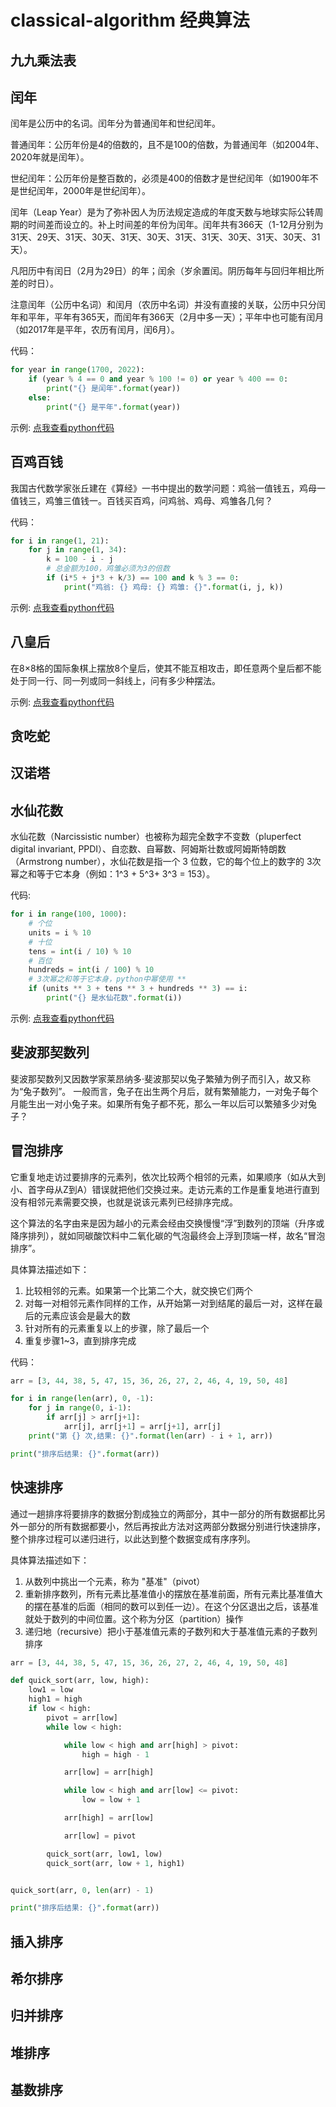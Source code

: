 # classical-algorithm 经典算法

## 九九乘法表


## 闰年

闰年是公历中的名词。闰年分为普通闰年和世纪闰年。

普通闰年：公历年份是4的倍数的，且不是100的倍数，为普通闰年（如2004年、2020年就是闰年）。

世纪闰年：公历年份是整百数的，必须是400的倍数才是世纪闰年（如1900年不是世纪闰年，2000年是世纪闰年）。

闰年（Leap Year）是为了弥补因人为历法规定造成的年度天数与地球实际公转周期的时间差而设立的。补上时间差的年份为闰年。闰年共有366天（1-12月分别为31天、29天、31天、30天、31天、30天、31天、31天、30天、31天、30天、31天）。

凡阳历中有闰日（2月为29日）的年；闰余（岁余置闰。阴历每年与回归年相比所差的时日）。

注意闰年（公历中名词）和闰月（农历中名词）并没有直接的关联，公历中只分闰年和平年，平年有365天，而闰年有366天（2月中多一天）；平年中也可能有闰月（如2017年是平年，农历有闰月，闰6月）。

代码：

```python
for year in range(1700, 2022):
    if (year % 4 == 0 and year % 100 != 0) or year % 400 == 0:
        print("{} 是闰年".format(year))
    else:
        print("{} 是平年".format(year))
```

示例: [点我查看python代码](python/leapyear.py "闰年")

## 百鸡百钱

我国古代数学家张丘建在《算经》一书中提出的数学问题：鸡翁一值钱五，鸡母一值钱三，鸡雏三值钱一。百钱买百鸡，问鸡翁、鸡母、鸡雏各几何？

代码：

```python
for i in range(1, 21):
    for j in range(1, 34):
        k = 100 - i - j
        # 总金额为100，鸡雏必须为3的倍数
        if (i*5 + j*3 + k/3) == 100 and k % 3 == 0:
            print("鸡翁: {} 鸡母: {} 鸡雏: {}".format(i, j, k))
```

示例: [点我查看python代码](python/100buy.py "百鸡百钱")

## 八皇后

在8×8格的国际象棋上摆放8个皇后，使其不能互相攻击，即任意两个皇后都不能处于同一行、同一列或同一斜线上，问有多少种摆法。

示例: [点我查看python代码](python/eightqueens.py "八皇后")


## 贪吃蛇

## 汉诺塔

## 水仙花数

水仙花数（Narcissistic number）也被称为超完全数字不变数（pluperfect digital invariant, PPDI）、自恋数、自幂数、阿姆斯壮数或阿姆斯特朗数（Armstrong number），水仙花数是指一个 3 位数，它的每个位上的数字的 3次幂之和等于它本身（例如：1^3 + 5^3+ 3^3 = 153）。

代码:

```python
for i in range(100, 1000):
    # 个位
    units = i % 10
    # 十位
    tens = int(i / 10) % 10
    # 百位
    hundreds = int(i / 100) % 10
    # 3次幂之和等于它本身，python中幂使用 **
    if (units ** 3 + tens ** 3 + hundreds ** 3) == i:
        print("{} 是水仙花数".format(i))
```


示例: [点我查看python代码](python/narcissisticnumber.py "水仙花数")

## 斐波那契数列

斐波那契数列又因数学家莱昂纳多·斐波那契以兔子繁殖为例子而引入，故又称为“兔子数列”。
一般而言，兔子在出生两个月后，就有繁殖能力，一对兔子每个月能生出一对小兔子来。如果所有兔子都不死，那么一年以后可以繁殖多少对兔子？

## 冒泡排序

它重复地走访过要排序的元素列，依次比较两个相邻的元素，如果顺序（如从大到小、首字母从Z到A）错误就把他们交换过来。走访元素的工作是重复地进行直到没有相邻元素需要交换，也就是说该元素列已经排序完成。

这个算法的名字由来是因为越小的元素会经由交换慢慢“浮”到数列的顶端（升序或降序排列），就如同碳酸饮料中二氧化碳的气泡最终会上浮到顶端一样，故名“冒泡排序”。

具体算法描述如下：

1. 比较相邻的元素。如果第一个比第二个大，就交换它们两个
2. 对每一对相邻元素作同样的工作，从开始第一对到结尾的最后一对，这样在最后的元素应该会是最大的数
3. 针对所有的元素重复以上的步骤，除了最后一个
4. 重复步骤1~3，直到排序完成

代码：

```python
arr = [3, 44, 38, 5, 47, 15, 36, 26, 27, 2, 46, 4, 19, 50, 48]

for i in range(len(arr), 0, -1):
    for j in range(0, i-1):
        if arr[j] > arr[j+1]:
            arr[j], arr[j+1] = arr[j+1], arr[j]
    print("第 {} 次,结果: {}".format(len(arr) - i + 1, arr))

print("排序后结果: {}".format(arr))

```

## 快速排序

通过一趟排序将要排序的数据分割成独立的两部分，其中一部分的所有数据都比另外一部分的所有数据都要小，然后再按此方法对这两部分数据分别进行快速排序，整个排序过程可以递归进行，以此达到整个数据变成有序序列。

具体算法描述如下：

1. 从数列中挑出一个元素，称为 "基准"（pivot）
2. 重新排序数列，所有元素比基准值小的摆放在基准前面，所有元素比基准值大的摆在基准的后面（相同的数可以到任一边）。在这个分区退出之后，该基准就处于数列的中间位置。这个称为分区（partition）操作
3. 递归地（recursive）把小于基准值元素的子数列和大于基准值元素的子数列排序

```python
arr = [3, 44, 38, 5, 47, 15, 36, 26, 27, 2, 46, 4, 19, 50, 48]

def quick_sort(arr, low, high):
    low1 = low
    high1 = high
    if low < high:
        pivot = arr[low]
        while low < high:

            while low < high and arr[high] > pivot:
                high = high - 1

            arr[low] = arr[high]

            while low < high and arr[low] <= pivot:
                low = low + 1

            arr[high] = arr[low]

            arr[low] = pivot

        quick_sort(arr, low1, low)
        quick_sort(arr, low + 1, high1)


quick_sort(arr, 0, len(arr) - 1)

print("排序后结果: {}".format(arr))
```

## 插入排序

## 希尔排序

## 归并排序

## 堆排序

## 基数排序
